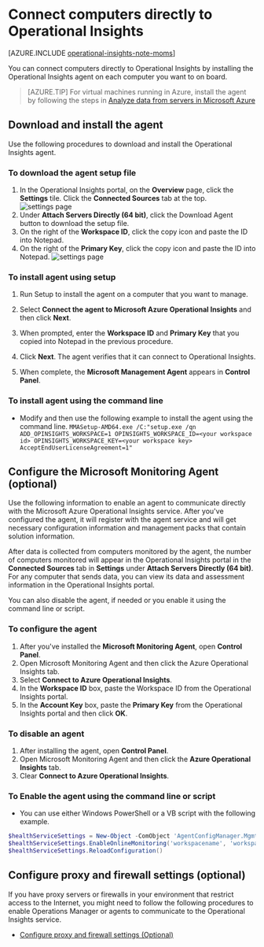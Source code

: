 <properties
	pageTitle="Connect computers directly to Operational Insights "
	description="You can connect computers directly to Operational Insights by installing the Operational Insights agent to each computer you want to on board."
	services="operational-insights"
	documentationCenter=""
	authors="bandersmsft"
	manager="jwhit"
	editor=""/>

<tags
	ms.service="operational-insights"
	ms.workload="na"
	ms.tgt_pltfrm="na"
	ms.devlang="na"
	ms.topic="get-started-article"
	ms.date="07/02/2015" 
	ms.author="banders"/>
# Connect computers directly to Operational Insights

[AZURE.INCLUDE [operational-insights-note-moms](../../includes/operational-insights-note-moms.md)]

You can connect computers directly to Operational Insights by installing the Operational Insights agent on each computer you want to on board.

> [AZURE.TIP] For virtual machines running in Azure, install the agent by following the steps in [Analyze data from servers in Microsoft Azure](operational-insights-analyze-data-azure.md)

## Download and install the agent
Use the following procedures to download and install the Operational Insights agent.

### To download the agent setup file
1. In the Operational Insights portal, on the **Overview** page, click the **Settings** tile.  Click the **Connected Sources** tab at the top.
![settings page](./media/operational-insights-direct-agent/direct-agent01.png)
2. Under **Attach Servers Directly (64 bit)**, click the Download Agent button to download the setup file.
3. On the right of the **Workspace ID**, click the copy icon and paste the ID into Notepad.
4. On the right of the **Primary Key**, click the copy icon and paste the ID into Notepad.
![settings page](./media/operational-insights-direct-agent/direct-agent02.png)

### To install agent using setup
1. Run Setup to install the agent on a computer that you want to manage.
2. Select **Connect the agent to Microsoft Azure Operational Insights** and then click **Next**.
3. When prompted, enter the **Workspace ID** and **Primary Key** that you copied into Notepad in the previous procedure.

4. Click **Next**.  The agent verifies that it can connect to Operational Insights.
5. When complete, the **Microsoft Management Agent** appears in **Control Panel**.

### To install agent using the command line
- Modify and then use the following example to install the agent using the command line.
```MMASetup-AMD64.exe /C:"setup.exe /qn ADD_OPINSIGHTS_WORKSPACE=1 OPINSIGHTS_WORKSPACE_ID=<your workspace id> OPINSIGHTS_WORKSPACE_KEY=<your workspace key> AcceptEndUserLicenseAgreement=1"```

## Configure the Microsoft Monitoring Agent (optional)
Use the following information to enable an agent to communicate directly with the Microsoft Azure Operational Insights service. After you've configured the agent, it will register with the agent service and will get necessary configuration information and management packs that contain solution information.

After data is collected from computers monitored by the agent, the number of computers monitored will appear in the Operational Insights portal in the **Connected Sources** tab in **Settings** under **Attach Servers Directly (64 bit)**. For any computer that sends data, you can view its data and assessment information in the Operational Insights portal.

You can also disable the agent, if needed or you enable it using the command line or script.

### To configure the agent
1. After you've installed the **Microsoft Monitoring Agent**, open **Control Panel**.
2. Open Microsoft Monitoring Agent and then click the Azure Operational Insights tab.
3. Select **Connect to Azure Operational Insights**.
4. In the **Workspace ID** box, paste the Workspace ID from the Operational Insights portal.
5. In the **Account Key** box, paste the **Primary Key** from the Operational Insights portal and then click **OK**.

### To disable an agent
1. After installing the agent, open **Control Panel**.
2. Open Microsoft Monitoring Agent and then click the **Azure Operational Insights** tab.
3. Clear **Connect to Azure Operational Insights**.

### To Enable the agent using the command line or script
- You can use either Windows PowerShell or a VB script with the following example.

```powershell
$healthServiceSettings = New-Object -ComObject 'AgentConfigManager.MgmtSvcCfg'
$healthServiceSettings.EnableOnlineMonitoring('workspacename', 'workspacekey')
$healthServiceSettings.ReloadConfiguration()
```

## Configure proxy and firewall settings (optional)
If you have proxy servers or firewalls in your environment that restrict access to the Internet, you might need to follow the following procedures to enable Operations Manager or agents to communicate to the Operational Insights service.

- [Configure proxy and firewall settings (Optional)](operational-insights-proxy-firewall.md)
